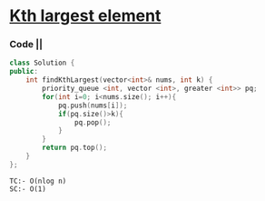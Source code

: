 # [Kth largest element](https://leetcode.com/problems/kth-largest-element-in-an-array/)


### Code ||
``` .cpp
class Solution {
public:
    int findKthLargest(vector<int>& nums, int k) {
        priority_queue <int, vector <int>, greater <int>> pq;
        for(int i=0; i<nums.size(); i++){
            pq.push(nums[i]);
            if(pq.size()>k){
                pq.pop();
            }
        }
        return pq.top();
    }
};
```

```
TC:- O(nlog n)
SC:- O(1)
```
